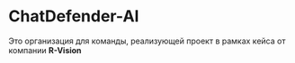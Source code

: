 # ChatDefender-AI

Это организация для команды, реализующей проект в рамках кейса от компании **R-Vision**
